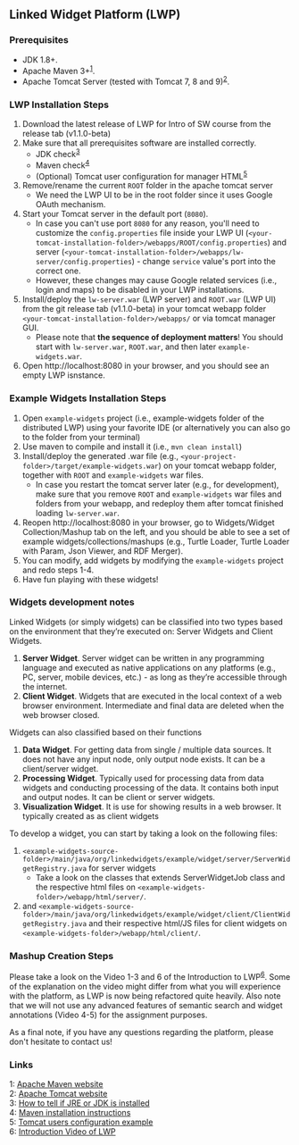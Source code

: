 ## Linked Widget Platform (LWP)

### Prerequisites

* JDK 1.8+.
* Apache Maven 3+<sup>[1](#maven)</sup>.
* Apache Tomcat Server (tested with Tomcat 7, 8 and 9)<sup>[2](#tomcat)</sup>.

### LWP Installation Steps

1. Download the latest release of LWP for Intro of SW course from the release tab (v1.1.0-beta)
2. Make sure that all prerequisites software are installed correctly.
   * JDK check<sup>[3](#jdkcheck)</sup>
   * Maven check<sup>[4](#mvncheck)</sup>
   * (Optional) Tomcat user configuration for manager HTML<sup>[5](#userconfig)</sup>
3. Remove/rename the current `ROOT` folder in the apache tomcat server
   * We need the LWP UI to be in the root folder since it uses Google OAuth mechanism.​
4. Start your Tomcat server in the default port (`8080`). 
   * In case you can't use port `8080` for any reason, you'll need to customize the `config.properties` file inside your LWP UI (`<your-tomcat-installation-folder>/webapps/ROOT/config.properties`) and server (`<your-tomcat-installation-folder>/webapps/lw-server/config.properties`) - change `service` value's port into the correct one. 
   * However, these changes may cause Google related services (i.e., login and maps) to be disabled in your LWP installations.
5. Install/deploy the `lw-server.war` (LWP server) and `ROOT.war` (LWP UI) from the git release tab (v1.1.0-beta) in your tomcat webapp folder `<your-tomcat-installation-folder>/webapps/` or via tomcat manager GUI. 
   * Please note that **the sequence of deployment matters**! You should start with `lw-server.war`, `ROOT.war`, and then later `example-widgets.war`.
6. Open http://localhost:8080 in your browser, and you should see an empty LWP isnstance.

### Example Widgets Installation Steps

1. Open `example-widgets` project (i.e., example-widgets folder of the distributed LWP) using your favorite IDE (or alternatively you can also go to the folder from your terminal)
2. Use maven to compile and install it (i.e., `mvn clean install`)
3. Install/deploy the generated .war file (e.g., `<your-project-folder>/target/example-widgets.war`) on your tomcat webapp folder, together with `ROOT` and `example-widgets` war files.
   * In case you restart the tomcat server later (e.g., for development), make sure that you remove `ROOT` and `example-widgets` war files and folders from your webapp, and redeploy them after tomcat finished loading `lw-server.war`.
4. Reopen http://localhost:8080 in your browser, go to Widgets/Widget Collection/Mashup tab on the left, and you should be able to see a set of example widgets/collections/mashups (e.g., Turtle Loader, Turtle Loader with Param, Json Viewer, and RDF Merger).
5. You can modify, add widgets by modifying the `example-widgets` project and redo steps 1-4.
6. Have fun playing with these widgets!

### Widgets development notes

Linked Widgets (or simply widgets) can be classified into two types based on the environment that they’re executed on: Server Widgets and Client Widgets.

1. **Server Widget**. Server widget can be written in any programming language and executed as native applications on any platforms (e.g., PC, server, mobile devices, etc.) - as long as they’re accessible through the internet.
2. **Client Widget**. Widgets that are executed in the local context of a web browser environment. Intermediate and final data are deleted when the web browser closed.

Widgets can also classified based on their functions

1. **Data Widget**. For getting data from single / multiple data sources. It does not have any input node, only output node exists. It can be a client/server widget. 
2. **Processing Widget**. Typically used for processing data from data widgets and conducting processing of the data. It contains both input and output nodes. It can be client or server widgets. 
3. **Visualization Widget**. It is use for showing results in a web browser. It typically created as as client widgets

To develop a widget, you can start by taking a look on the following files: 

1. `<example-widgets-source-folder>/main/java/org/linkedwidgets/example/widget/server/ServerWidgetRegistry.java` for server widgets
   * Take a look on the classes that extends ServerWidgetJob class and the respective html files on `<example-widgets-folder>/webapp/html/server/`.
2. and `<example-widgets-source-folder>/main/java/org/linkedwidgets/example/widget/client/ClientWidgetRegistry.java` and their respective html/JS files for client widgets on `<example-widgets-folder>/webapp/html/client/`.

### Mashup Creation Steps

Please take a look on the Video 1-3 and 6 of the Introduction to LWP<sup>[6](#video)</sup>. Some of the explanation on the video might differ from what you will experience with the platform, as LWP is now being refactored quite heavily. Also note that we will not use any advanced features of semantic search and widget annotations (Video 4-5) for the assignment purposes.

As a final note, if you have any questions regarding the platform, please don't hesitate to contact us!

### Links
<a name="maven">1</a>: [Apache Maven website](https://maven.apache.org/)<br/>
<a name="tomcat">2</a>: [Apache Tomcat website](https://tomcat.apache.org/)<br/>
<a name="jdkcheck">3</a>: [How to tell if JRE or JDK is installed](https://stackoverflow.com/questions/22539779/how-to-tell-if-jre-or-jdk-is-installed)<br/>
<a name="mvncheck">4</a>: [Maven installation instructions](https://maven.apache.org/install.html)<br/>
<a name="userconfig">5</a>: [Tomcat users configuration example](https://examples.javacodegeeks.com/enterprise-java/tomcat/tomcat-users-xml-configuration-example/)<br/>
<a name="video">6</a>: [Introduction Video of LWP](http://bit.ly/2mPmDvF)<br/>
